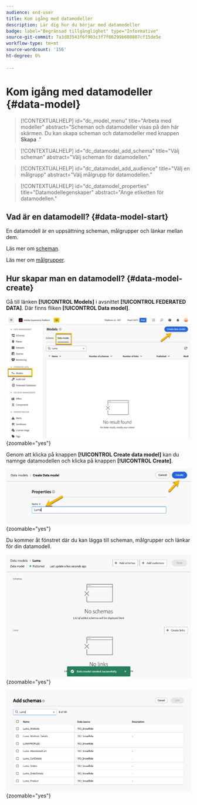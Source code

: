 ```yaml
---
audience: end-user
title: Kom igång med datamodeller
description: Lär dig hur du börjar med datamodeller
badge: label="Begränsad tillgänglighet" type="Informative"
source-git-commit: 7a3d03543f6f903c3f7f66299b600807cf15de5e
workflow-type: tm+mt
source-wordcount: '156'
ht-degree: 0%

---
```


# Kom igång med datamodeller {#data-model}


>[!CONTEXTUALHELP]
>id="dc_model_menu"
>title="Arbeta med modeller"
>abstract="Scheman och datamodeller visas på den här skärmen. Du kan skapa scheman och datamodeller med knappen **Skapa** ."

>[!CONTEXTUALHELP]
>id="dc_datamodel_add_schema"
>title="Välj scheman"
>abstract="Välj scheman för datamodellen."


>[!CONTEXTUALHELP]
>id="dc_datamodel_add_audience"
>title="Välj en målgrupp"
>abstract="Välj målgrupp för datamodellen."

>[!CONTEXTUALHELP]
>id="dc_datamodel_properties"
>title="Datamodellegenskaper"
>abstract="Ange etiketten för datamodellen."


## Vad är en datamodell? {#data-model-start}

En datamodell är en uppsättning scheman, målgrupper och länkar mellan dem.

Läs mer om [scheman](../customer/schemas.md).

Läs mer om [målgrupper](../customer/audiences.md).

## Hur skapar man en datamodell? {#data-model-create}

Gå till länken **[!UICONTROL Models]** i avsnittet **[!UICONTROL FEDERATED DATA]**. Där finns fliken **[!UICONTROL Data model]**.

![](assets/datamodel_create.png){zoomable="yes"}

Genom att klicka på knappen **[!UICONTROL Create data model]** kan du namnge datamodellen och klicka på knappen **[!UICONTROL Create]**.

![](assets/datamodel_name.png){zoomable="yes"}

Du kommer åt fönstret där du kan lägga till scheman, målgrupper och länkar för din datamodell.

![](assets/datamodel_created.png){zoomable="yes"}

![](assets/datamodel_schemas.png){zoomable="yes"}

